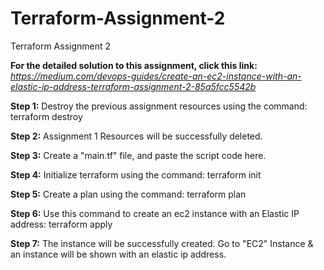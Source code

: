 # Terraform-Assignment-2
Terraform Assignment 2

**For the detailed solution to this assignment, click this link:** _https://medium.com/devops-guides/create-an-ec2-instance-with-an-elastic-ip-address-terraform-assignment-2-85a5fcc5542b_

**Step 1:** Destroy the previous assignment resources using the command: terraform destroy

**Step 2:** Assignment 1 Resources will be successfully deleted.

**Step 3:** Create a "main.tf" file, and paste the script code here.

**Step 4:** Initialize terraform using the command: terraform init

**Step 5:** Create a plan using the command: terraform plan

**Step 6:** Use this command to create an ec2 instance with an Elastic IP address: terraform apply

**Step 7:** The instance will be successfully created. Go to "EC2" Instance & an instance will be shown with an elastic ip address.

